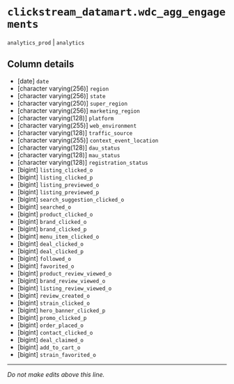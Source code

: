 # `clickstream_datamart.wdc_agg_engagements`
`analytics_prod` | `analytics`

## Column details
* [date]      `date`
* [character varying(256)] `region`
* [character varying(256)] `state`
* [character varying(250)] `super_region`
* [character varying(256)] `marketing_region`
* [character varying(128)] `platform`
* [character varying(255)] `web_environment`
* [character varying(128)] `traffic_source`
* [character varying(255)] `context_event_location`
* [character varying(128)] `dau_status`
* [character varying(128)] `mau_status`
* [character varying(128)] `registration_status`
* [bigint]    `listing_clicked_o`
* [bigint]    `listing_clicked_p`
* [bigint]    `listing_previewed_o`
* [bigint]    `listing_previewed_p`
* [bigint]    `search_suggestion_clicked_o`
* [bigint]    `searched_o`
* [bigint]    `product_clicked_o`
* [bigint]    `brand_clicked_o`
* [bigint]    `brand_clicked_p`
* [bigint]    `menu_item_clicked_o`
* [bigint]    `deal_clicked_o`
* [bigint]    `deal_clicked_p`
* [bigint]    `followed_o`
* [bigint]    `favorited_o`
* [bigint]    `product_review_viewed_o`
* [bigint]    `brand_review_viewed_o`
* [bigint]    `listing_review_viewed_o`
* [bigint]    `review_created_o`
* [bigint]    `strain_clicked_o`
* [bigint]    `hero_banner_clicked_p`
* [bigint]    `promo_clicked_p`
* [bigint]    `order_placed_o`
* [bigint]    `contact_clicked_o`
* [bigint]    `deal_claimed_o`
* [bigint]    `add_to_cart_o`
* [bigint]    `strain_favorited_o`

-------------------------------------------------------------------------------
*Do not make edits above this line.*
